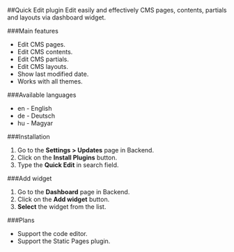 ##Quick Edit plugin
Edit easily and effectively CMS pages, contents, partials and layouts via dashboard widget.

###Main features
* Edit CMS pages.
* Edit CMS contents.
* Edit CMS partials.
* Edit CMS layouts.
* Show last modified date.
* Works with all themes.

###Available languages
* en - English
* de - Deutsch
* hu - Magyar

###Installation
1. Go to the __Settings > Updates__ page in Backend.
1. Click on the __Install Plugins__ button.
1. Type the __Quick Edit__ in search field.

###Add widget
1. Go to the __Dashboard__ page in Backend.
1. Click on the __Add widget__ button.
1. __Select__ the widget from the list.

###Plans
* Support the code editor.
* Support the Static Pages plugin.
